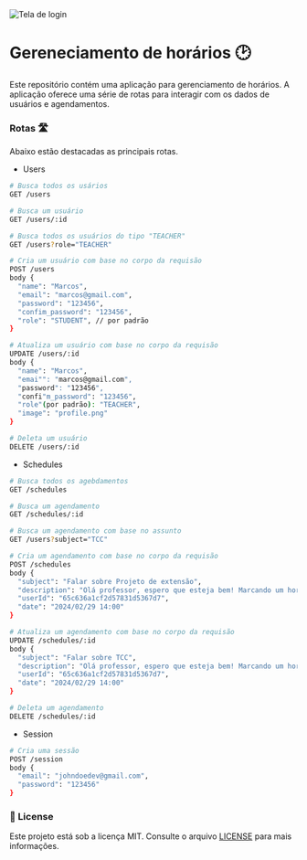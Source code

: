 <img src="./github/login.png" alt="Tela de login" />

# Gereneciamento de horários 🕑

Este repositório contém uma aplicação para gerenciamento de horários. A aplicação oferece uma série de rotas para interagir com os dados de usuários e agendamentos. 

### Rotas 🛣️
Abaixo estão destacadas as principais rotas.

- Users

```bash
# Busca todos os usários
GET /users

# Busca um usuário
GET /users/:id

# Busca todos os usuários do tipo "TEACHER"
GET /users?role="TEACHER" 

# Cria um usuário com base no corpo da requisão
POST /users
body {
  "name": "Marcos",
  "email": "marcos@gmail.com",
  "password": "123456",
  "confim_password": "123456",
  "role": "STUDENT", // por padrão
}

# Atualiza um usuário com base no corpo da requisão
UPDATE /users/:id
body {
  "name": "Marcos",
  "emai"": "marcos@gmail.com",
  "password": "123456",
  "confi"m_password": "123456",
  "role"(por padrão): "TEACHER",
  "image": "profile.png"
}

# Deleta um usuário
DELETE /users/:id
```

- Schedules

```bash
# Busca todos os agebdamentos
GET /schedules

# Busca um agendamento
GET /schedules/:id

# Busca um agendamento com base no assunto
GET /users?subject="TCC"

# Cria um agendamento com base no corpo da requisão
POST /schedules
body {
  "subject": "Falar sobre Projeto de extensão",
  "description": "Olá professor, espero que esteja bem! Marcando um horário para falarmos sobre o projeto da plataforma de agendamento.",
  "userId": "65c636a1cf2d57831d5367d7",
  "date": "2024/02/29 14:00"
}

# Atualiza um agendamento com base no corpo da requisão
UPDATE /schedules/:id
body {
  "subject": "Falar sobre TCC",
  "description": "Olá professor, espero que esteja bem! Marcando um horário para falarmos sobre o tema do meu TCC",
  "userId": "65c636a1cf2d57831d5367d7",
  "date": "2024/02/29 14:00"
}

# Deleta um agendamento
DELETE /schedules/:id
```

- Session

```bash
# Cria uma sessão
POST /session
body {
  "email": "johndoedev@gmail.com",
  "password": "123456"
} 
```

### 📝 License

Este projeto está sob a licença MIT. Consulte o arquivo [LICENSE](https://opensource.org/) para mais informações.
